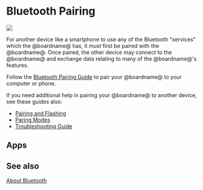 # Bluetooth Pairing 

![](/static/bluetooth/Bluetooth_SIG.png)

For another device like a smartphone to use any of the Bluetooth "services" which the @boardname@ has, it must first be paired with the @boardname@. Once paired, the other device may connect to the @boardname@ and exchange data relating to many of the @boardname@'s features.

Follow the [Bluetooth Pairing Guide](https://microbit.org/guide/mobile/) to pair your @boardname@ to your computer or phone.

If you need additional help in pairing your @boardname@ to another device, see these guides also:

* [Pairing and Flashing](https://support.microbit.org/a/solutions/articles/19000051025)
* [Paring Modes](https://support.microbit.org/a/solutions/articles/19000080745)
* [Troubleshooting Guide](https://support.microbit.org/a/solutions/articles/19000069393)


## Apps


## See also

[About Bluetooth](/reference/bluetooth/about-bluetooth)